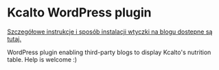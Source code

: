 # Kcalto WordPress plugin

[Szczegółowe instrukcje i sposób instalacji wtyczki na blogu dostepne są tutaj.](https://www.notion.so/Integracja-z-blogiem-wtyczka-WordPress-f7bf3ccdb669468091a3bff682f38e31)

WordPress plugin enabling third-party blogs to display Kcalto's nutrition table. Help is welcome :)
